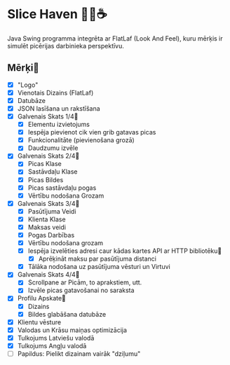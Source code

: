 # Slice Haven 🍕🏪☕
Java Swing programma integrēta ar FlatLaf (Look And Feel), kuru mērķis ir simulēt picērijas darbinieka perspektīvu.

## Mērķi🏹
- [x] "Logo" 
- [x] Vienotais Dizains (FlatLaf)
- [x] Datubāze
- [x] JSON lasīšana un rakstīšana
- [x] Galvenais Skats 1/4🎯
  - [x] Elementu izvietojums 
  - [x] Iespēja pievienot cik vien grib gatavas picas
  - [x] Funkcionalitāte (pievienošana grozā)
  - [x] Daudzumu izvēle
- [x] Galvenais Skats 2/4🎯
  - [x] Picas Klase
  - [x] Sastāvdaļu Klase
  - [x] Picas Bildes
  - [x] Picas sastāvdaļu pogas
  - [x] Vērtību nodošana Grozam
- [x] Galvenais Skats 3/4🎯
  - [x] Pasūtījuma Veidi
  - [x] Klienta Klase
  - [x] Maksas veidi
  - [x] Pogas Darbības 
  - [x] Vērtību nodošana grozam
  - [x] Iespēja izvelēties adresi caur kādas kartes API ar HTTP bibliotēku🎯
    - [x] Aprēķināt maksu par pasūtījuma distanci
  - [x] Tālāka nodošana uz pasūtījuma vēsturi un Virtuvi    
- [x] Galvenais Skats 4/4🎯
  - [x] Scrollpane ar Picām, to aprakstiem, utt.
  - [x] Izvēle picas gatavošanai no saraksta
- [x] Profilu Apskate🎯
  - [x] Dizains
  - [x] Bildes glabāšana datubāze
- [x] Klientu vēsture    
- [x] Valodas un Krāsu maiņas optimizācija
- [x] Tulkojums Latviešu valodā
- [x] Tulkojums Angļu valodā
- [ ] Papildus: Pielikt dizainam vairāk "dziļumu" 
